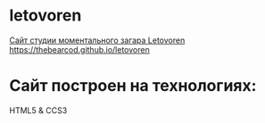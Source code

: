 # letovoren
[Сайт студии моментального загара Letovoren](https://thebearcod.github.io/letovoren "Сайт студии моментального загара Letovoren")
https://thebearcod.github.io/letovoren

# Сайт построен на технологиях:
HTML5 & CCS3
